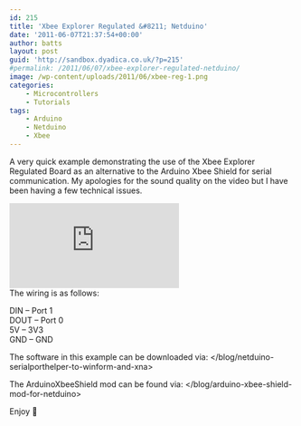 ```yaml
---
id: 215
title: 'Xbee Explorer Regulated &#8211; Netduino'
date: '2011-06-07T21:37:54+00:00'
author: batts
layout: post
guid: 'http://sandbox.dyadica.co.uk/?p=215'
#permalink: /2011/06/07/xbee-explorer-regulated-netduino/
image: /wp-content/uploads/2011/06/xbee-reg-1.png
categories:
    - Microcontrollers
    - Tutorials
tags:
    - Arduino
    - Netduino
    - Xbee
---
```


A very quick example demonstrating the use of the Xbee Explorer Regulated Board as an alternative to the Arduino Xbee Shield for serial communication. My apologies for the sound quality on the video but I have been having a few technical issues.

<div class="video-container"><iframe allowfullscreen="allowfullscreen" frameborder="0" src="https://www.youtube.com/embed/xs1WL-RxqOs"></iframe></div>The wiring is as follows:

DIN – Port 1  
DOUT – Port 0  
5V – 3V3  
GND – GND

The software in this example can be downloaded via: </blog/netduino-serialporthelper-to-winform-and-xna>

The ArduinoXbeeShield mod can be found via: </blog/arduino-xbee-shield-mod-for-netduino>

Enjoy 🙂
